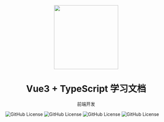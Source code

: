 <p align="center">
<img src="./assets/vite.png"
style="width:200px;"
/>
<h1 align="center">Vue3 + TypeScript 学习文档</h1>
<p align="center">
前端开发
</p>


</p>

![GitHub License](https://img.shields.io/github/license/zjp/vue3-ts-docs)
![GitHub License](https://img.shields.io/github/license/zjp/vue3-ts-docs)
![GitHub License](https://img.shields.io/github/license/zjp/vue3-ts-docs)
![GitHub License](https://img.shields.io/github/license/zjp/vue3-ts-docs)
